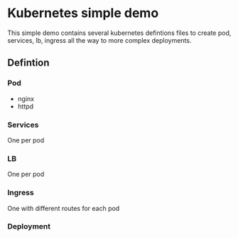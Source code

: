 # Kubernetes simple demo

This simple demo contains several kubernetes defintions files to create pod, services, lb, ingress all the way to more complex deployments.

## Defintion

### Pod
* nginx
* httpd
### Services
One per pod

### LB
One per pod

### Ingress
One with different routes for each pod

### Deployment
